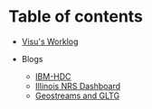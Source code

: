 # Table of contents

* [Visu's Worklog](README.md)

* Blogs
  * [IBM-HDC](blogs/IBM-HDC.md)
  * [Illinois NRS Dashboard](blogs/IL-NRS.md)
  * [Geostreams and GLTG](blogs/GLTG-Geostreams.md)

